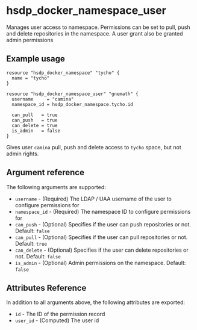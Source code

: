 # hsdp_docker_namespace_user

Manages user access to namespace. Permissions can be set to pull, push and delete repositories
in the namespace. A user grant also be granted admin permissions

## Example usage

```hcl
resource "hsdp_docker_namespace" "tycho" {
  name = "tycho"
}

resource "hsdp_docker_namespace_user" "gnemath" {
  username     = "camina"
  namespace_id = hsdp_docker_namespace.tycho.id
  
  can_pull   = true
  can_push   = true
  can_delete = true
  is_admin   = false
}
```

Gives user `camina` pull, push and delete access to `tycho` space, but not admin rights.

## Argument reference

The following arguments are supported:

* `username` - (Required) The LDAP / UAA username of the user to configure permissions for
* `namespace_id` - (Required) The namespace ID to configure permissions for
* `can_push` - (Optional) Specifies if the user can push repositories or not. Default: `false`
* `can_pull` - (Optional) Specifies if the user can pull repositories or not. Default: `true`
* `can_delete` - (Optional) Specifies if the user can delete repositories or not. Default: `false`
* `is_admin` - (Optional) Admin permissions on the namespace. Default: `false`

## Attributes Reference

In addition to all arguments above, the following attributes are exported:

* `id` - The ID of the permission record
* `user_id` - (Computed) The user id
